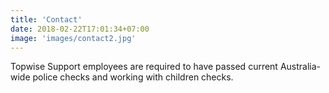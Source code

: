 ```yaml
---
title: 'Contact'
date: 2018-02-22T17:01:34+07:00
image: 'images/contact2.jpg'
---
```


Topwise Support employees are required to have passed current Australia-wide police checks and working with children checks.

